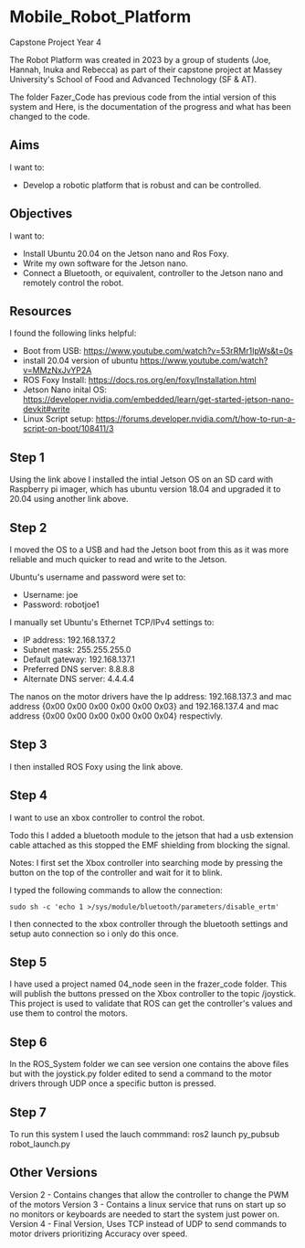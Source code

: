 # Mobile_Robot_Platform
Capstone Project Year 4

The Robot Platform was created in 2023 by a group of students (Joe, Hannah, Inuka and Rebecca) as part of their capstone project at Massey University's School of Food and Advanced Technology (SF & AT).

The folder Fazer_Code has previous code from the intial version of this system and Here, is the documentation of the progress and what has been changed to the code.

## Aims

I want to:
* Develop a robotic platform that is robust and can be controlled.

## Objectives

I want to:
* Install Ubuntu 20.04 on the Jetson nano and Ros Foxy.
* Write my own software for the Jetson nano.
* Connect a Bluetooth, or equivalent, controller to the Jetson nano and remotely control the robot.

## Resources

I found the following links helpful:

* Boot from USB: https://www.youtube.com/watch?v=53rRMr1IpWs&t=0s
* install 20.04 version of ubuntu https://www.youtube.com/watch?v=MMzNxJvYP2A
* ROS Foxy Install: https://docs.ros.org/en/foxy/Installation.html
* Jetson Nano inital OS: https://developer.nvidia.com/embedded/learn/get-started-jetson-nano-devkit#write
* Linux Script setup: https://forums.developer.nvidia.com/t/how-to-run-a-script-on-boot/108411/3

## Step 1

Using the link above I installed the intial Jetson OS on an SD card with Raspberry pi imager, which has ubuntu version 18.04 and upgraded it to 20.04 using another link above.

## Step 2

I moved the OS to a USB and had the Jetson boot from this as it was more reliable and much quicker to read and write to the Jetson.

Ubuntu's username and password were set to:
* Username: joe
* Password: robotjoe1

I manually set Ubuntu's Ethernet TCP/IPv4 settings to:
* IP address: 192.168.137.2
* Subnet mask: 255.255.255.0
* Default gateway: 192.168.137.1
* Preferred DNS server: 8.8.8.8
* Alternate DNS server: 4.4.4.4

The nanos on the motor drivers have the Ip address: 192.168.137.3 and mac address {0x00 0x00 0x00 0x00 0x00 0x03} and 192.168.137.4 and mac address {0x00 0x00 0x00 0x00 0x00 0x04} respectivly.

## Step 3

I then installed ROS Foxy using the link above.

## Step 4

I want to use an xbox controller to control the robot. 

Todo this I added a bluetooth module to the jetson that had a usb extension cable attached as this stopped the EMF shielding from blocking the signal.

Notes:
I first set the Xbox controller into searching mode by pressing the button on the top of the controller and wait for it to blink.

I typed the following commands to allow the connection:

```
sudo sh -c 'echo 1 >/sys/module/bluetooth/parameters/disable_ertm'
```

I then connected to the xbox controller through the bluetooth settings and setup auto connection so i only do this once.

## Step 5

I have used a project named 04_node seen in the frazer_code folder. This will publish the buttons pressed on the Xbox controller to the topic /joystick. This project is used to validate that ROS can get the controller's values and use them to control the motors.

## Step 6

In the ROS_System folder we can see version one contains the above files but with the joystick.py folder edited to send a command to the motor drivers through UDP once a specific button is pressed.

## Step 7 
To run this system I used the lauch commmand: ros2 launch py_pubsub robot_launch.py

## Other Versions
Version 2 - Contains changes that allow the controller to change the PWM of the motors
Version 3 - Contains a linux service that runs on start up so no monitors or keyboards are needed to start the system just power on.
Version 4 - Final Version, Uses TCP instead of UDP to send commands to motor drivers prioritizing Accuracy over speed. 




